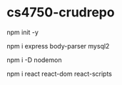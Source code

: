 # cs4750-crudrepo

npm init -y

npm i express body-parser mysql2

npm i -D nodemon

npm i react react-dom react-scripts
